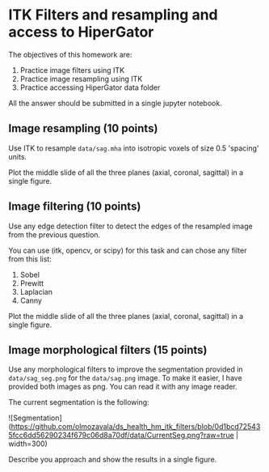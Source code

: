 #  ITK Filters and resampling and access to HiperGator
The objectives of this homework are:
1. Practice image filters using ITK
2. Practice image resampling using ITK
3. Practice accessing HiperGator data folder

All the answer should be submitted in a single jupyter notebook. 

## Image resampling (10 points)
Use ITK to resample `data/sag.mha` into isotropic voxels of size 0.5 'spacing' units. 

Plot the middle slide of all the three planes (axial, coronal, sagittal) in a single figure.


## Image filtering (10 points)
Use any edge detection filter to detect the edges of 
the resampled image from the previous question.

You can use (itk, opencv, or scipy) for this task and can chose any filter from this list:
1. Sobel
2. Prewitt
3. Laplacian
4. Canny 

Plot the middle slide of all the three planes (axial, coronal, sagittal) in a single figure.

## Image morphological filters (15 points)

Use any morphological filters to improve the segmentation
provided in `data/sag_seg.png` for the `data/sag.png` image.
To make it easier, I have provided both images
as png. You can read it with any image reader.

The current segmentation is the following:

![Segmentation](https://github.com/olmozavala/ds_health_hm_itk_filters/blob/0d1bcd725435fcc6dd56290234f679c06d8a70df/data/CurrentSeg.png?raw=true | width=300)

Describe you approach and show the results in a single figure.
